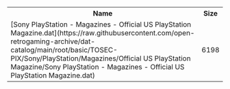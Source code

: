 <table>
<tr><th>Name</th><th>Size</th></tr>
<tr><td>[Sony PlayStation - Magazines - Official US PlayStation Magazine.dat](https://raw.githubusercontent.com/open-retrogaming-archive/dat-catalog/main/root/basic/TOSEC-PIX/Sony/PlayStation/Magazines/Official US PlayStation Magazine/Sony PlayStation - Magazines - Official US PlayStation Magazine.dat)</td><td>6198</td></tr>
</table>
